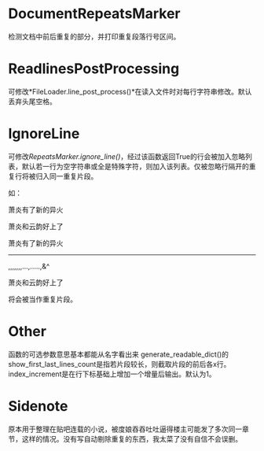 # DocumentRepeatsMarker
检测文档中前后重复的部分，并打印重复段落行号区间。
 
# ReadlinesPostProcessing
可修改*FileLoader.line_post_process()*在读入文件时对每行字符串修改。默认丢弃头尾空格。

# IgnoreLine
可修改*RepeatsMarker.ignore_line()*，经过该函数返回True的行会被加入忽略列表，默认若一行为空字符串或全是特殊字符，则加入该列表。仅被忽略行隔开的重复行将被归入同一重复片段。

如：


萧炎有了新的异火

萧炎和云韵好上了


萧炎有了新的异火

--------------------------

,,,,,,,...,.....,&^

萧炎和云韵好上了


将会被当作重复片段。

# Other
函数的可选参数意思基本都能从名字看出来
generate_readable_dict()的show_first_last_lines_count是指若片段较长，则截取片段的前后各x行。
index_increment是在行下标基础上增加一个增量后输出。默认为1。
 
# Sidenote
原本用于整理在贴吧连载的小说，被度娘吞吞吐吐逼得楼主可能发了多次同一章节，这样的情况。没有写自动剔除重复的东西，我太菜了没有自信不会误删。